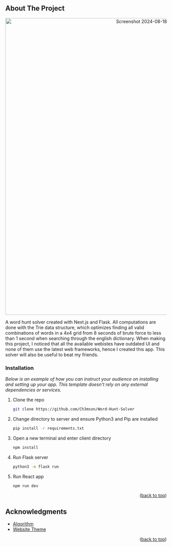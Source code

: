 
<a id="readme-top"></a>

<!-- ABOUT THE PROJECT -->
## About The Project

<p align="center">
  <img width="928" alt="Screenshot 2024-08-18 at 6 49 13 PM" src="https://github.com/user-attachments/assets/97af11c3-5e9c-45e9-9e28-ac468e4eda6b">
</p>

A word hunt solver created with Next.js and Flask. All computations are done with the Trie data structure, which optimizes finding all valid combinations of words in a 4x4 grid from 8 seconds of brute force to less than 1 second when searching through the english dictionary. When making this project, I noticed that all the available webistes have outdated UI and none of them use the latest web frameworks, hence I created this app. This solver will also be useful to beat my friends.

### Installation

_Below is an example of how you can instruct your audience on installing and setting up your app. This template doesn't rely on any external dependencies or services._

1. Clone the repo
   ```sh
   git clone https://github.com/Ch3mson/Word-Hunt-Solver
   ```
2. Change directory to server and ensure Python3 and Pip are installed
   ```sh
   pip install -r requirements.txt
   ```
4. Open a new terminal and enter client directory
   ```sh
   npm install
   ```
5. Run Flask server
   ```sh
   python3 -m flask run
   ```
6. Run React app
   ```sh
   npm run dev
   ```

<p align="right">(<a href="#readme-top">back to top</a>)</p>

<!-- ACKNOWLEDGMENTS -->
## Acknowledgments

* [Algorithm](https://www.youtube.com/watch?v=H88R7XlGSDo)
* [Website Theme](https://animated-fluent-emoji.vercel.app/)

<p align="right">(<a href="#readme-top">back to top</a>)</p>
